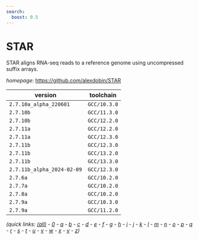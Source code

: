 ```yaml
---
search:
  boost: 0.5
---
```

# STAR

STAR aligns RNA-seq reads to a reference genome using uncompressed suffix arrays.

*homepage*: <https://github.com/alexdobin/STAR>

version | toolchain
--------|----------
``2.7.10a_alpha_220601`` | ``GCC/10.3.0``
``2.7.10b`` | ``GCC/11.3.0``
``2.7.10b`` | ``GCC/12.2.0``
``2.7.11a`` | ``GCC/12.2.0``
``2.7.11a`` | ``GCC/12.3.0``
``2.7.11b`` | ``GCC/12.3.0``
``2.7.11b`` | ``GCC/13.2.0``
``2.7.11b`` | ``GCC/13.3.0``
``2.7.11b_alpha_2024-02-09`` | ``GCC/12.3.0``
``2.7.6a`` | ``GCC/10.2.0``
``2.7.7a`` | ``GCC/10.2.0``
``2.7.8a`` | ``GCC/10.2.0``
``2.7.9a`` | ``GCC/10.3.0``
``2.7.9a`` | ``GCC/11.2.0``


*(quick links: [(all)](../index.md) - [0](../0/index.md) - [a](../a/index.md) - [b](../b/index.md) - [c](../c/index.md) - [d](../d/index.md) - [e](../e/index.md) - [f](../f/index.md) - [g](../g/index.md) - [h](../h/index.md) - [i](../i/index.md) - [j](../j/index.md) - [k](../k/index.md) - [l](../l/index.md) - [m](../m/index.md) - [n](../n/index.md) - [o](../o/index.md) - [p](../p/index.md) - [q](../q/index.md) - [r](../r/index.md) - [s](../s/index.md) - [t](../t/index.md) - [u](../u/index.md) - [v](../v/index.md) - [w](../w/index.md) - [x](../x/index.md) - [y](../y/index.md) - [z](../z/index.md))*

